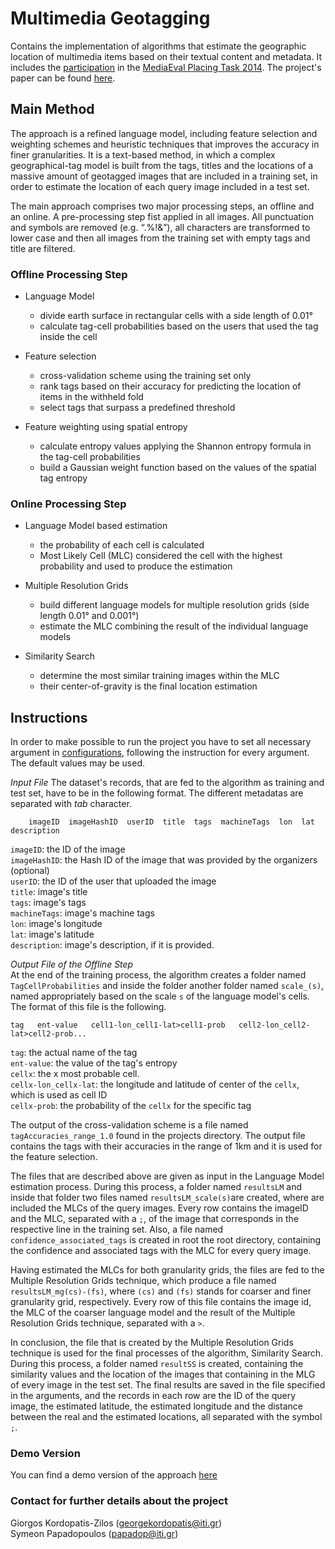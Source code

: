 Multimedia Geotagging
======

Contains the implementation of algorithms that estimate the geographic location of multimedia items based on their textual content and metadata. It includes the <a href="http://ceur-ws.org/Vol-1263/mediaeval2014_submission_44.pdf">participation</a> in the <a href="http://www.multimediaeval.org/mediaeval2014/placing2014/">MediaEval Placing Task 2014</a>. The project's paper can be found <a href="http://link.springer.com/chapter/10.1007/978-3-319-18455-5_2">here</a>.



<h2>Main Method</h2>

The approach is a refined language model, including feature selection and weighting schemes and heuristic techniques that improves the accuracy in finer granularities. It is a text-based method, in which a complex geographical-tag model is built from the tags, titles and the locations of a massive amount of geotagged images that are included in a training set, in order to estimate the location of each query image included in a test set.

The main approach comprises two major processing steps, an offline and an online. A pre-processing step fist applied in all images. All punctuation and symbols are removed (e.g. “.%!&”), all characters are transformed to lower case and then all images from the training set with empty tags and title are filtered.

<h3>Offline Processing Step</h3>

* Language Model
	* divide earth surface in rectangular cells with a side length of 0.01°
	* calculate tag-cell probabilities based on the users that used the tag inside the cell

* Feature selection
	* cross-validation scheme using the training set only
	* rank tags based on their accuracy for predicting the location of items in the withheld fold
	* select tags that surpass a predefined threshold

* Feature weighting using spatial entropy
	* calculate entropy values applying the Shannon entropy formula in the tag-cell probabilities
	* build a Gaussian weight function based on the values of the spatial tag entropy
	
<h3>Online Processing Step</h3>

* Language Model based estimation
	* the probability of each cell is calculated
	* Most Likely Cell (MLC) considered the cell with the highest probability and used to produce the estimation

* Multiple Resolution Grids
	* build different language models for multiple resolution grids (side length 0.01° and 0.001°)
	* estimate the MLC combining the result of the individual language models

* Similarity Search
	* determine the most similar training images within the MLC
	* their center-of-gravity is the final location estimation


<h2>Instructions</h2>

In order to make possible to run the project you have to set all necessary argument in <a href="https://github.com/socialsensor/multimedia-geotagging/blob/master/config.properties">configurations</a>, following the instruction for every argument. The default values may be used. 


_Input File_
The dataset's records, that are fed to the algorithm as training and test set, have to be in the following format. The different metadatas are separated with _tab_ character.

		imageID  imageHashID  userID  title  tags  machineTags  lon  lat  description
				
`imageID`: the ID of the image<br>
`imageHashID`: the Hash ID of the image that was provided by the organizers (optional)<br>
`userID`: the ID of the user that uploaded the image<br>
`title`: image's title<br>
`tags`: image's tags<br>
`machineTags`: image's machine tags<br>
`lon`: image's longitude<br>
`lat`: image's latitude<br>
`description`: image's description, if it is provided.


_Output File of the Offline Step_	
At the end of the training process, the algorithm creates a folder named `TagCellProbabilities` and inside the folder another folder named `scale_(s)`, named appropriately based on the scale `s` of the language model's cells. The format of this file is the following.

	tag	  ent-value   cell1-lon_cell1-lat>cell1-prob   cell2-lon_cell2-lat>cell2-prob...
		
`tag`: the actual name of the tag<br>
`ent-value`: the value of the tag's entropy<br>
`cellx`: the x most probable cell.<br>
`cellx-lon_cellx-lat`: the longitude and latitude of center of the `cellx`, which is used as cell ID<br>
`cellx-prob`: the probability of the `cellx` for the specific tag

The output of the cross-validation scheme is a file named `tagAccuracies_range_1.0` found in the projects directory. The output file contains the tags with their accuracies in the range of 1km and it is used for the feature selection. 

The files that are described above are given as input in the Language Model estimation process. During this process, a folder named `resultsLM` and inside that folder two files named `resultsLM_scale(s)`are created, where are included the MLCs of the query images. Every row contains the imageID and the MLC, separated with a `;`, of the image that corresponds in the respective line in the training set. Also, a file named `confidence_associated_tags` is created in root the root directory, containing the confidence and associated tags with the MLC for every query image.

Having estimated the MLCs for both granularity grids, the files are fed to the Multiple Resolution Grids technique, which produce a file named `resultsLM_mg(cs)-(fs)`, where `(cs)` and `(fs)` stands for coarser and finer granularity grid, respectively. Every row of this file contains the image id, the MLC of the coarser language model and the result of the Multiple Resolution Grids technique, separated with a `>`.

In conclusion, the file that is created by the Multiple Resolution Grids technique is used for the final processes of the algorithm, Similarity Search. During this process, a folder named `resultSS` is created, containing the similarity values and the location of the images that containing in the MLG of every image in the test set. The final results are saved in the file specified in the arguments, and the records in each row are the ID of the query image, the estimated latitude, the estimated longitude and the distance between the real and the estimated locations, all separated with the symbol `;`.

<h3>Demo Version</h3>

You can find a demo version of the approach <a href="https://github.com/gkordo/multimedia-geotagging-demo">here</a>


<h3>Contact for further details about the project</h3>

Giorgos Kordopatis-Zilos (georgekordopatis@iti.gr)<br>
Symeon Papadopoulos (papadop@iti.gr)
